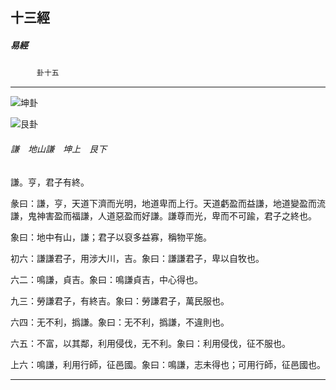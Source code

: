 

## 十三經

##### 易經
　　　`卦十五`

* * *

![坤卦](../../imgs/a002.gif)

![艮卦](../../imgs/a005.gif)

###### 謙　地山謙　坤上　艮下

謙。亨，君子有終。

彖曰：謙，亨，天道下濟而光明，地道卑而上行。天道虧盈而益謙，地道變盈而流謙，鬼神害盈而福謙，人道惡盈而好謙。謙尊而光，卑而不可踰，君子之終也。

象曰：地中有山，謙；君子以裒多益寡，稱物平施。

初六：謙謙君子，用涉大川，吉。象曰：謙謙君子，卑以自牧也。

六二：鳴謙，貞吉。象曰：鳴謙貞吉，中心得也。

九三：勞謙君子，有終吉。象曰：勞謙君子，萬民服也。

六四：无不利，撝謙。象曰：无不利，撝謙，不違則也。

六五：不富，以其鄰，利用侵伐，无不利。象曰：利用侵伐，征不服也。

上六：鳴謙，利用行師，征邑國。象曰：鳴謙，志未得也；可用行師，征邑國也。

* * *

